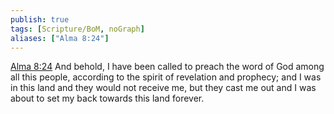 ```yaml
---
publish: true
tags: [Scripture/BoM, noGraph]
aliases: ["Alma 8:24"]
---
```

[Alma 8:24](https://churchofjesuschrist.org/study/scriptures/bofm/alma/8?lang=eng&id=p24#p24) And behold, I have been called to preach the word of God among all this people, according to the spirit of revelation and prophecy; and I was in this land and they would not receive me, but they cast me out and I was about to set my back towards this land forever.
